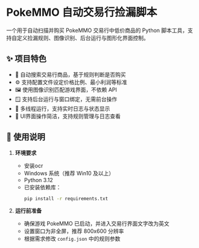 # PokeMMO 自动交易行捡漏脚本

一个用于自动扫描并购买 PokeMMO 交易行中低价商品的 Python 脚本工具，支持自定义捡漏规则、图像识别、后台运行与图形化界面控制。

## ✨ 项目特色

- 🛒 自动搜索交易行商品，基于规则判断是否购买
- ⚙️ 支持配置文件设定价格比例、最小利润等标准
- 🖼️ 使用图像识别匹配游戏界面，不依赖 API
- 🪟 支持后台运行与窗口绑定，无需前台操作
- 🧠 多线程运行，支持实时日志与状态显示
- 🧩 UI界面操作简洁，支持规则管理与日志查看

## 📌 使用说明

1. **环境要求**
   - 安装ocr
   - Windows 系统（推荐 Win10 及以上）
   - Python 3.12
   - 已安装依赖库：
     ```bash
     pip install -r requirements.txt
     ```

2. **运行前准备**
   - 确保游戏 PokeMMO 已启动，并进入交易行界面文字改为英文
   - 设置窗口为非全屏，推荐 800x600 分辨率
   - 根据需求修改 `config.json` 中的规则参数

	

